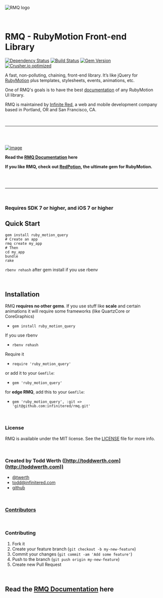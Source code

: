 ![RMQ logo](https://raw.github.com/infinitered/rmq/master/resources/logo@2x.png?raw=true)

<br />

# RMQ - RubyMotion Front-end Library

[![Dependency Status](https://gemnasium.com/infinitered/rmq.png)](https://gemnasium.com/infinitered/rmq)
[![Build Status](https://travis-ci.org/infinitered/rmq.png?branch=master)](https://travis-ci.org/infinitered/rmq)
[![Gem Version](https://badge.fury.io/rb/ruby_motion_query.png)](http://badge.fury.io/rb/ruby_motion_query)
[![Crusher.io optimized](http://www.crusher.io/repo/infinitered/rmq/badge)](http://www.crusher.io/repo/infinitered/rmq)

A fast, non-polluting, chaining, front-end library. It’s like jQuery for [RubyMotion](http://rubymotion.com) plus templates, stylesheets, events, animations, etc.

One of RMQ's goals is to have the best [documentation][1] of any RubyMotion UI library.

RMQ is maintained by [Infinite Red](http://infinite.red), a web and mobile development company based in Portland, OR and San Francisco, CA.

<br />

----------

<br />
<br />

[![image](http://ir_wp.s3.amazonaws.com/wp-content/uploads/sites/19/2015/04/rmq_docs1.png)](http://rubymotionquery.com)

**Read the [RMQ Documentation][1] here**

**If you like RMQ, check out [RedPotion](http://redpotion.org), the ultimate gem for RubyMotion.**

<br />
<br />

----------

<br />

### Requires SDK 7 or higher, and iOS 7 or higher

## Quick Start

```
gem install ruby_motion_query
# Create an app
rmq create my_app
# Then
cd my_app
bundle
rake
```

`rbenv rehash` after gem install if you use rbenv

<br />

## Installation

RMQ **requires no other gems**. If you use stuff like **scale** and certain animations it will require some frameworks (like QuartzCore or CoreGraphics)

- `gem install ruby_motion_query`

If you use rbenv

- `rbenv rehash`

Require it

- `require 'ruby_motion_query'`

or add it to your `Gemfile`:

- `gem 'ruby_motion_query'`

for **edge RMQ**, add this to your `Gemfile`:

- `gem 'ruby_motion_query', :git => 'git@github.com:infinitered/rmq.git'`


<br />

### License

RMQ is available under the MIT license. See the [LICENSE](https://github.com/infinitered/rmq/blob/master/LICENSE) file for more info.


<br />

### Created by Todd Werth ([http://toddwerth.com](http://toddwerth.com))

- [@twerth](http://twitter.com/twerth)
- [todd@infinitered.com](mailto:todd@infinitered.com)
- [github](https://github.com/twerth)


<br />

### [Contributors](https://github.com/infinitered/rmq/graphs/contributors)

<br />

### Contributing

1. Fork it
2. Create your feature branch (`git checkout -b my-new-feature`)
3. Commit your changes (`git commit -am 'Add some feature'`)
4. Push to the branch (`git push origin my-new-feature`)
5. Create new Pull Request

<br />


## Read the [RMQ Documentation][1] here


  [1]: http://rubymotionquery.com
